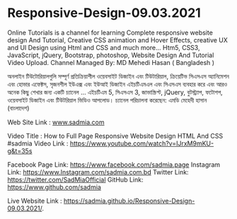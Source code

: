 # Responsive-Design-09.03.2021
Online Tutorials is a channel for learning Complete responsive website design And Tutorial, Creative CSS animation and Hover Effects, creative UX and UI Design using Html and CSS and much more... Htm5, CSS3, JavaScript, jQuery, Bootstrap, photoshop, Website Design And Tutorial Video Upload.  Channel Managed By: MD Mehedi Hasan ( Bangladesh )

অনলাইন টিউটোরিয়ালগুলি সম্পূর্ণ প্রতিক্রিয়াশীল ওয়েবসাইট ডিজাইন এবং টিউটারিয়াল, ক্রিয়েটিভ সিএসএস অ্যানিমেশন এবং হোভার এফেক্টস, সৃজনশীল ইউএক্স এবং ইউআই ডিজাইন এইচটিএমএল এবং সিএসএস ব্যবহার করে এবং আরও অনেক কিছু শেখার জন্য একটি চ্যানেল ... এইচটিএম 5, সিএসএস 3, জাভাস্ক্রিপ্ট, jQuery, বুটস্ট্র্যাপ, ফটোশপ, ওয়েবসাইট ডিজাইন এবং টিউটরিয়াল ভিডিও আপলোড।  চ্যানেল পরিচালনা করেছেন: এমডি মেহেদী হাসান (বাংলাদেশ)

Web Site Link : www.sadmia.com


Video Title : How to Full Page Responsive Website Design HTML And CSS #sadmia
Video Link : https://www.youtube.com/watch?v=IJrxM9mKU-g&t=35s

Facebook Page Link: https://www.facebook.com/sadmia.page
Instagram Link: https://www.Instagram.com/sadmia.com.bd
Twitter Link: https://twitter.com/SadMiaOfficial
GitHub Link: https://www.github.com/sadmia


Live Website Link : https://sadmia.github.io/Responsive-Design-09.03.2021/.

